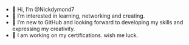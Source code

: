 - 👋 Hi, I’m @Nickdymond7
- 👀 I’m interested in learning, networking and creating.
- 🌱 I’m new to GitHub and looking forward to developing my skills and expressing my creativity.
- 💞️ I am working on my certifications. wish me luck.  


<!---
Nickdymond7/Nickdymond7 is a ✨ special ✨ repository because its `README.md` (this file) appears on your GitHub profile.
You can click the Preview link to take a look at your changes.
--->
